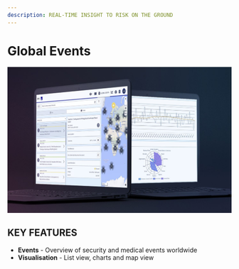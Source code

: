 ```yaml
---
description: REAL-TIME INSIGHT TO RISK ON THE GROUND
---
```


# Global Events

![](../.gitbook/assets/ge-cover%20%282%29.JPG)

## KEY FEATURES

* **Events** - Overview of security and medical events worldwide
* **Visualisation** -  List view, charts and map view

